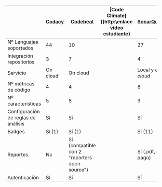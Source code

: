 |                     | [Codacy](https://universidaddeburgos-my.sharepoint.com/:v:/g/personal/avu1002_alu_ubu_es/EQqfLoXkjIJEtaJkkZs7RhsBOIJRxt87MvzZY5--Ls7_EA?e=y0ujQG) | [Codebeat](https://universidaddeburgos-my.sharepoint.com/:v:/g/personal/afn1001_alu_ubu_es/EUd2X81lghRHldJVxIQikSMBCyDBUxJ-RcJFaQ4Ywgmg9Q?e=LbvfNAS) | [Code Climate]((http:\\enlace vídeo estudiante) | [SonarQube](https://universidaddeburgos-my.sharepoint.com/:v:/g/personal/mcs1005_alu_ubu_es/EVmS7s92TKFDoEX6Nb8uGEIBMMp4eUZTKEzqPInlCDJ33g?e=TIL8fX) |
|---------------------|--------|----------|--------------|-----------|
| Nº Lenguajes soportados	      |   44   |10	  |		 |	27    | 
| Integración repositorios	      |   3    |7	  |		 |	4     | 
| Servicio	      | On cloud     |On cloud	  |		 |	Local y _on cloud_     |    
| Nº métricas de código	      |  4      |4	  |		 |	8     | 
| Nº características	      |  5      |8	  |		 |	9     | 
| Configuración de reglas de análisis |    Sí    |Sí	  |		 |	Sí     | 
| Badges	      | Sí (1)     |Sí (1)	  |		 |	Sí (11)     | 
| Reportes      | No      |Sí (compatible con 2 "reporters open-source")	  |		 |	Sí (.pdf, de pago)     | 
| Autenticación |  Sí      |Sí	  |		 |	Sí     | 
